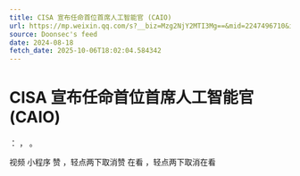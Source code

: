 ```yaml
---
title: CISA 宣布任命首位首席人工智能官 (CAIO)
url: https://mp.weixin.qq.com/s?__biz=Mzg2NjY2MTI3Mg==&mid=2247496710&idx=1&sn=081600384d52418cce24cd6d0171ccfd
source: Doonsec's feed
date: 2024-08-18
fetch_date: 2025-10-06T18:02:04.584342
---
```


# CISA 宣布任命首位首席人工智能官 (CAIO)

：
，
。

视频
小程序
赞
，轻点两下取消赞
在看
，轻点两下取消在看